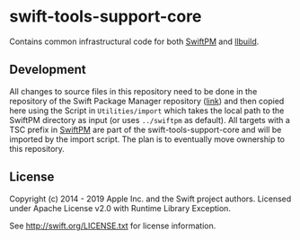 swift-tools-support-core
=========================

Contains common infrastructural code for both [SwiftPM](https://github.com/apple/swift-package-manager)
and [llbuild](https://github.com/apple/swift-llbuild).

Development
-------------

All changes to source files in this repository need to be done in the repository of the Swift Package Manager repository ([link](https://github.com/apple/swift-package-manager)) and then copied here using the Script in `Utilities/import` which takes the local path to the SwiftPM directory as input (or uses `../swiftpm` as default).
All targets with a TSC prefix in [SwiftPM](https://github.com/apple/swift-package-manager) are part of the swift-tools-support-core and will be imported by the import script. The plan is to eventually move ownership to this repository.

License
-------

Copyright (c) 2014 - 2019 Apple Inc. and the Swift project authors.
Licensed under Apache License v2.0 with Runtime Library Exception.

See http://swift.org/LICENSE.txt for license information.
